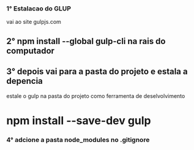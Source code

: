 ### 1° Estalacao do GLUP
vai ao site gulpjs.com

## 2° npm install --global gulp-cli na rais do computador

## 3° depois vai para a pasta do projeto e estala a depencia
estale o gulp na pasta do projeto como ferramenta de deselvolvimento
# npm install --save-dev gulp

### 4° adcione a pasta node_modules no .gitignore

